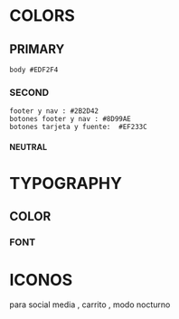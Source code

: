 # COLORS

 ## PRIMARY
    body #EDF2F4
 ### SECOND
    footer y nav : #2B2D42
    botones footer y nav : #8D99AE
    botones tarjeta y fuente:  #EF233C
 #### NEUTRAL

# TYPOGRAPHY

 ## COLOR

 ### FONT

# ICONOS

 para social media , carrito , modo nocturno